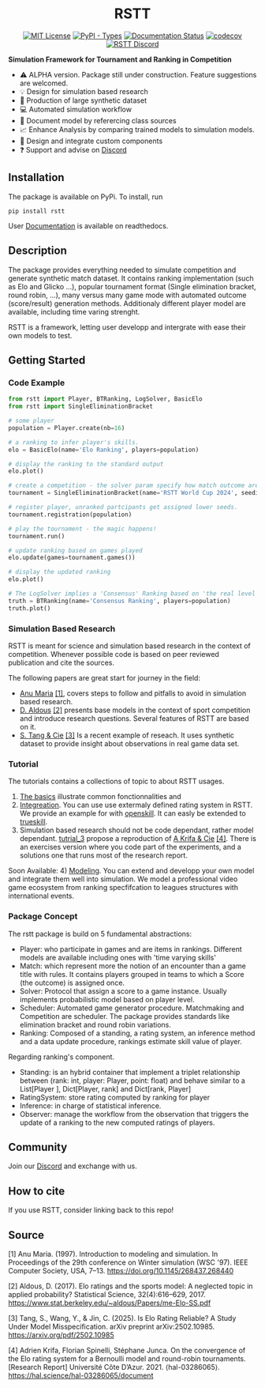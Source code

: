 <div align="center">
<h1>RSTT</h1>

[![MIT License](https://img.shields.io/badge/license-MIT-lightgrey)](https://github.com/Ematrion/rstt/blob/main/LICENSE) [![PyPI - Types](https://img.shields.io/pypi/types/RSTT)](https://pypi.org/project/rstt/) [![Documentation Status](https://readthedocs.org/projects/rstt/badge/?version=latest)](https://rstt.readthedocs.io/en/latest/?badge=latest) [![codecov](https://codecov.io/github/Ematrion/rstt/graph/badge.svg?token=GY15EY4OTZ)](https://codecov.io/github/Ematrion/rstt) [![RSTT Discord](https://img.shields.io/discord/1354379146221981777?color=blue&label=Discord&logo=discord)](https://discord.gg/m8gN4UgHZ3) 
</div>

**Simulation Framework for Tournament and Ranking in Competition**


- :warning: ALPHA version. Package still under construction. Feature suggestions are welcomed.
- :bulb: Design for simulation based research
- :minidisc: Production of large synthetic dataset
- :computer: Automated simulation workflow
- :page_with_curl: Document model by referercing class sources
- :chart_with_upwards_trend: Enhance Analysis by comparing trained models to simulation models. 
- :wrench: Design and integrate custom components
- :question: Support and advise on [Discord](https://discord.gg/CzjPzdzY) 


## Installation

The package is available on PyPi. To install, run

```
pip install rstt
```

User [Documentation](https://rstt.readthedocs.io/en/latest/) is available on readthedocs.


## Description

The package provides everything needed to simulate competition and generate synthetic match dataset.
It contains ranking implementation (such as Elo and Glicko ...), popular tournament format (Single elimination bracket, round robin, ...), many versus many game mode with automated outcome (score/result) generation methods. Additionaly different player model are available, including time varing strenght.

RSTT is a framework, letting user developp and intergrate with ease their own models to test.

## Getting Started

### Code Example

```python
from rstt import Player, BTRanking, LogSolver, BasicElo
from rstt import SingleEliminationBracket

# some player
population = Player.create(nb=16)

# a ranking to infer player's skills.
elo = BasicElo(name='Elo Ranking', players=population)

# display the ranking to the standard output
elo.plot()

# create a competition - the solver param specify how match outcome are generated
tournament = SingleEliminationBracket(name='RSTT World Cup 2024', seeding=elo, solver=LogSolver())

# register player, unranked partcipants get assigned lower seeds.
tournament.registration(population)

# play the tournament - the magic happens!
tournament.run()

# update ranking based on games played
elo.update(games=tournament.games())

# display the updated ranking
elo.plot()

# The LogSolver implies a 'Consensus' Ranking based on 'the real level' of players.
truth = BTRanking(name='Consensus Ranking', players=population)
truth.plot()
```

### Simulation Based Research

RSTT is meant for science and simulation based research in the context of competition.
Whenever possible code is based on peer reviewed publication and cite the sources.

The following papers are great start for journey in the field:

- [Anu Maria](https://dl.acm.org/doi/pdf/10.1145/268437.268440) [[1]](#1), covers steps to follow and pitfalls to avoid in simulation based research.
- [D. Aldous](https://www.stat.berkeley.edu/~aldous/Papers/me-Elo-SS.pdf) [[2]](#2) presents base models in the context of sport competition and introduce research questions. Several features of RSTT are based on it.
- [S. Tang & Cie](https://arxiv.org/pdf/2502.10985) [[3]](#3) Is a recent example of reseach. It uses synthetic dataset to provide insight about observations in real game data set.


### Tutorial

The tutorials contains a collections of topic to about RSTT usages.

1) [The basics](tutorials/1_Basics/1_Basics.ipynb) illustrate common fonctionnalities and 
2) [Integreation](tutorials/2_Intergration/2_Integration.ipynb). You can use use extermaly defined rating system in RSTT. We provide an example for with [openskill](https://github.com/vivekjoshy/openskill.py). It can easly be extended to [trueskill](https://trueskill.org).
3) Simulation based research should not be code dependant, rather model dependant. [tutrial_3](tutorials/3_Research_Reproduction) propose a reproduction of [A Krifa & Cie](https://hal.science/hal-03286065/document) [[4]](#4). There is an exercises version where you code part of the experiments, and a solutions one that runs most of the research report.


Soon Available:
4) [Modeling](). You can extend and developp your own model and integrate them well into simulation.  We model a professional video game ecosystem from ranking specfifcation to leagues structures with international events.


### Package Concept

The rstt package is build on 5 fundamental abstractions:
- Player: who participate in games and are items in rankings. Different models are available including ones with 'time varying skills'
- Match: which represent more the notion of an encounter than a game title with rules. It contains players grouped in teams to which a Score (the outcome) is assigned once.
- Solver: Protocol that assign a score to a game instance. Usually implements probabilistic model based on player level. 
- Scheduler: Automated game generator procedure. Matchmaking and Competition are scheduler. The package provides standards like elimination bracket and round robin variations.
- Ranking: Composed of a standing, a rating system, an inference method and a data update procedure, rankings estimate skill value of player.


Regarding ranking's component. 
- Standing: is an hybrid container that implement a triplet relationship between (rank: int, player: Player, point: float) and behave similar to a List[Player ], Dict[Player, rank] and Dict[rank, Player]
- RatingSystem: store rating computed by ranking for player
- Inference: in charge of statistical inference.
- Observer: manage the workflow from the observation that triggers the update of a ranking to the new computed ratings of players.

## Community
Join our [Discord](https://discord.gg/m8gN4UgHZ3) and exchange with us.

## How to cite
If you use RSTT, consider linking back to this repo!

## Source
<a id="1">[1]</a> 
Anu Maria. (1997).
Introduction to modeling and simulation.
In Proceedings of the 29th conference on Winter simulation (WSC '97). IEEE Computer Society, USA, 7–13.
https://doi.org/10.1145/268437.268440

<a id="2">[2]</a> 
Aldous, D. (2017).
Elo ratings and the sports model: A neglected topic in applied probability?
Statistical Science, 32(4):616–629, 2017.
https://www.stat.berkeley.edu/~aldous/Papers/me-Elo-SS.pdf

<a id="3">[3]</a>
Tang, S., Wang, Y., & Jin, C. (2025).
Is Elo Rating Reliable? A Study Under Model Misspecification.
arXiv preprint arXiv:2502.10985.
https://arxiv.org/pdf/2502.10985

<a id="4">[4]</a>
Adrien Krifa, Florian Spinelli, Stéphane Junca.
On the convergence of the Elo rating system for a Bernoulli model and round-robin tournaments.
[Research Report] Université Côte D’Azur. 2021. ⟨hal-03286065⟩.
https://hal.science/hal-03286065/document
